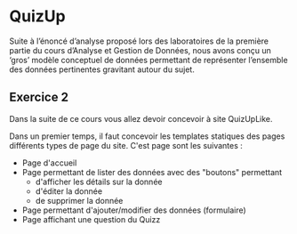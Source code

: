 # QuizUp

Suite à l’énoncé d’analyse proposé lors des laboratoires de la première partie du cours d’Analyse et Gestion de Données, nous avons conçu un ‘gros’ modèle conceptuel de données permettant de représenter l’ensemble des données pertinentes gravitant autour du sujet.

## Exercice 2

Dans la suite de ce cours vous allez devoir concevoir à site QuizUpLike.

Dans un premier temps, il faut concevoir les templates statiques des pages différents types de page du site. C'est page sont les suivantes :
- Page d'accueil
- Page permettant de lister des données avec des "boutons" permettant 
	- d'afficher les détails sur la donnée
	- d'éditer la donnée
	- de supprimer la donnée
- Page permettant d'ajouter/modifier des données (formulaire)
- Page affichant une question du Quizz